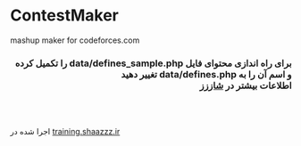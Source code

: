# ContestMaker
mashup maker for codeforces.com

<h3 dir="rtl">
 برای راه اندازی محتوای فایل 
 data/defines_sample.php
 را تکمیل کرده و اسم آن را به 
 data/defines.php
تغییر دهید
<br> اطلاعات بیشتر در
 <a href="http://blog.shaazzz.ir/1399/02/13">شاززز</a>
</h3><br> 

<br> اجرا شده در
 <a href="http://training.shaazzz.ir">training.shaazzz.ir</a>
</h3><br> 
